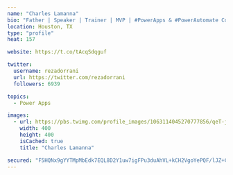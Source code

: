 ```yaml
---
name: "Charles Lamanna"
bio: "Father | Speaker | Trainer | MVP | #PowerApps & #PowerAutomate Community Super User | YouTuber Right-pointing triangle http://youtube.com/c/rezadorrani | Learn - Share - Clockwise rightwards and leftwards open circle arrows"
location: Houston, TX
type: "profile"
heat: 157

website: https://t.co/tAcqSdqguf

twitter:
  username: rezadorrani
  url: https://twitter.com/rezadorrani
  followers: 6939

topics:
  - Power Apps

images:
  - url: https://pbs.twimg.com/profile_images/1063114045270777856/qeT-jpWr_400x400.jpg
    width: 400
    height: 400
    isCached: true
    title: "Charles Lamanna"

secured: "F5HQNx9gYYTMpMbEdk7EQL8D2Y1uw7igFPu3duAhVL+kCH2VgoYePQF/lJZ+CT6tkdbzv6hY7J0Z3Ke30u2uCezm2cL67yOxKmN+lnUk+AB0C5GdsmGuCmUlHANJnk3AsxAKrZ4dsit1qlFwIqeOs1/6T+BjXa1UMmxp285DunoRhSf73Gf2QOMHXMNafqPLVnV7CnZY+WaD2apn3bRh5xmOJb8pKUnhzi4ie4oIsi8P2r66/g0nDTyq2BIqjlSLsqTy+VGyUQfsykyyhHX8TH/A7QmpbeBbNxSe0soQIIjVEbbuWMSNWVvSGb3Ci/YQXQ/UbLkV8uWqpanM/OiLecjx84FijEn+85D4Z0h9sJBCRZScPbiyflGLscNHh/mF5t5uF3VE8FuqXbBUbjayMEBRFCRTI5s7Uxadtmi5+H8=;gcP+MJA4PbAldP+O7TAoOg=="
---
```



